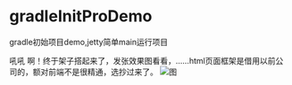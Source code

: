 # gradleInitProDemo
gradle初始项目demo,jetty简单main运行项目


吼吼 啊！终于架子搭起来了，发张效果图看看，......html页面框架是借用以前公司的，额对前端不是很精通，选抄过来了。
![图](http://img.blog.csdn.net/20160520174819763?watermark/2/text/aHR0cDovL2Jsb2cuY3Nkbi5uZXQv/font/5a6L5L2T/fontsize/400/fill/I0JBQkFCMA==/dissolve/70/gravity/Center)
